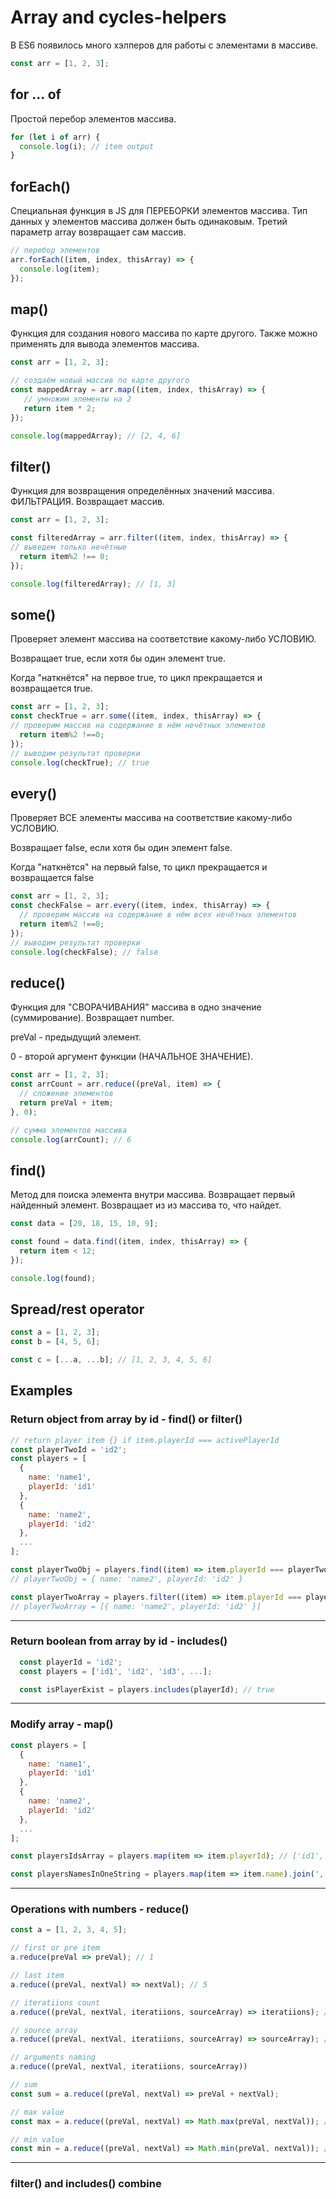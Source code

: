 # Array and cycles-helpers

В ES6 появилось много хэлперов для работы с элементами в массиве.

```js
const arr = [1, 2, 3];
```

## for ... of

Простой перебор элементов массива.

```js
for (let i of arr) {
  console.log(i); // item output
}
```

## forEach()

Специальная функция в JS для ПЕРЕБОРКИ элементов массива. Тип данных у элементов массива должен быть одинаковым. Третий параметр array возвращает сам массив.

```js
// перебор элементов
arr.forEach((item, index, thisArray) => {
  console.log(item);
});
```

## map()

Функция для создания нового массива по карте другого.
Также можно применять для вывода элементов массива.

```js
const arr = [1, 2, 3];

// создаём новый массив по карте другого
const mappedArray = arr.map((item, index, thisArray) => {
   // умножим элементы на 2
   return item * 2;
});

console.log(mappedArray); // [2, 4, 6]
```

## filter()

Функция для возвращения определённых значений массива. ФИЛЬТРАЦИЯ.
Возвращает массив.

```js
const arr = [1, 2, 3];

const filteredArray = arr.filter((item, index, thisArray) => {
// выведем только нечётные
  return item%2 !== 0;
});

console.log(filteredArray); // [1, 3]
```

## some()

Проверяет элемент массива на соответствие какому-либо УСЛОВИЮ.

Возвращает true, если хотя бы один элемент true.

Когда "наткнётся" на первое true, то цикл прекращается и возвращается true.

```js
const arr = [1, 2, 3];
const checkTrue = arr.some((item, index, thisArray) => {
// проверим массив на содержание в нём нечётных элементов
  return item%2 !==0;
});
// выводим результат проверки
console.log(checkTrue); // true
```

## every()

Проверяет ВСЕ элементы массива на соответствие какому-либо УСЛОВИЮ.

Возвращает false, если хотя бы один элемент false.

Когда "наткнётся" на первый false, то цикл прекращается и возвращается false

```js
const arr = [1, 2, 3];
const checkFalse = arr.every((item, index, thisArray) => {
  // проверим массив на содержание в нём всех нечётных элементов
  return item%2 !==0;
});
// выводим результат проверки
console.log(checkFalse); // false
```

## reduce()

Функция для "СВОРАЧИВАНИЯ" массива в одно значение (суммирование). Возвращает number.

preVal - предыдущий элемент.

0 - второй аргумент функции (НАЧАЛЬНОЕ ЗНАЧЕНИЕ).

```js
const arr = [1, 2, 3];
const arrCount = arr.reduce((preVal, item) => {
  // сложение элементов
  return preVal + item;
}, 0);

// сумма элементов массива
console.log(arrCount); // 6
```

## find()

Метод для поиска элемента внутри массива. Возвращает первый найденный элемент.
Возвращает из из массива то, что найдет.

```js
const data = [20, 18, 15, 10, 9];

const found = data.find((item, index, thisArray) => {
  return item < 12;
});

console.log(found);
```

## Spread/rest operator

```js
const a = [1, 2, 3];
const b = [4, 5, 6];

const c = [...a, ...b]; // [1, 2, 3, 4, 5, 6]
```

## Examples

### Return object from array by id - find() or filter()

```js
// return player item {} if item.playerId === activePlayerId
const playerTwoId = 'id2';
const players = [
  {
    name: 'name1', 
    playerId: 'id1'
  }, 
  {
    name: 'name2', 
    playerId: 'id2'
  }, 
  ...
];

const playerTwoObj = players.find((item) => item.playerId === playerTwoId); 
// playerTwoObj = { name: 'name2', playerId: 'id2' }

const playerTwoArray = players.filter((item) => item.playerId === playerTwoId); 
// playerTwoArray = [{ name: 'name2', playerId: 'id2' }]
```

***

### Return boolean from array by id - includes()
  
```js
  const playerId = 'id2';
  const players = ['id1', 'id2', 'id3', ...];

  const isPlayerExist = players.includes(playerId); // true
```

***

### Modify array - map()

```js
const players = [
  {
    name: 'name1', 
    playerId: 'id1'
  }, 
  {
    name: 'name2', 
    playerId: 'id2'
  }, 
  ...
];

const playersIdsArray = players.map(item => item.playerId); // ['id1', 'id2', ...]

const playersNamesInOneString = players.map(item => item.name).join(', '); // 'name1, name2, ...'
```

***

### Operations with numbers - reduce()

```js
const a = [1, 2, 3, 4, 5];

// first or pre item
a.reduce(preVal => preVal); // 1

// last item
a.reduce((preVal, nextVal) => nextVal); // 5

// iteratiions count
a.reduce((preVal, nextVal, iteratiions, sourceArray) => iteratiions); // 4 (1+2, 2+3, 3+4, 4+5)

// source array
a.reduce((preVal, nextVal, iteratiions, sourceArray) => sourceArray); // [1, 2, 3, 4, 5]

// arguments naming
a.reduce((preVal, nextVal, iteratiions, sourceArray))

// sum
const sum = a.reduce((preVal, nextVal) => preVal + nextVal);

// max value
const max = a.reduce((preVal, nextVal) => Math.max(preVal, nextVal)); // 5

// min value
const min = a.reduce((preVal, nextVal) => Math.min(preVal, nextVal)); // 1
```

***

### filter() and includes() combine